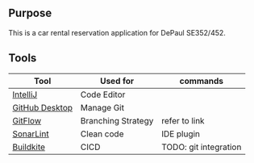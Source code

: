 ## Purpose
This is a car rental reservation application for DePaul SE352/452.
<br/>
## Tools

| Tool                                                                                    | Used for           | commands              |
|-----------------------------------------------------------------------------------------|--------------------|-----------------------|
| [IntelliJ](https://www.jetbrains.com/idea/)                                             | Code Editor        |                       |
| [GitHub Desktop](https://desktop.github.com/)                                           | Manage Git         |                       |
| [GitFlow](https://www.atlassian.com/git/tutorials/comparing-workflows/gitflow-workflow) | Branching Strategy | refer to link         |
| [SonarLint](https://www.sonarsource.com/products/sonarlint/)                            | Clean code         | IDE plugin            |
| [Buildkite](https://buildkite.com)                                                      | CICD               | TODO: git integration |


<br/>




 




 
